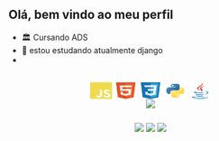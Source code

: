 ## Olá, bem vindo ao meu perfil
- 🏛 Cursando ADS
- 🌱 estou estudando atualmente django
- 
<div style="display: inline_block" align="center"><br>
  <img align="center" alt="Js" height="30" width="40" src="https://raw.githubusercontent.com/devicons/devicon/master/icons/javascript/javascript-plain.svg">
  <img align="center" alt="HTML" height="30" width="40" src="https://raw.githubusercontent.com/devicons/devicon/master/icons/html5/html5-original.svg">
  <img align="center" alt="CSS" height="30" width="40" src="https://raw.githubusercontent.com/devicons/devicon/master/icons/css3/css3-original.svg">
  <img align="center" alt="Python" height="30" width="40" src="https://raw.githubusercontent.com/devicons/devicon/master/icons/python/python-original.svg">
  <img align="center" alt="Java" height="30" width="40" src="https://raw.githubusercontent.com/devicons/devicon/master/icons/java/java-original.svg">
</div>

<div align="center">
  <img height="150" src="https://media.giphy.com/media/M9gbBd9nbDrOTu1Mqx/giphy.gif"  />
</div>

###
<p align="center">
  <img src="http://github-profile-summary-cards.vercel.app/api/cards/stats?username=carloseduardo002&theme=tokyonight" /> <img src="https://github-readme-stats.vercel.app/api?username=carloseduardo002&theme=radical&show_icons=true" />
  <img src="http://github-profile-summary-cards.vercel.app/api/cards/profile-details?username=carloseduardo002&theme=github_dark" />
</p>

<br clear="both">

###
